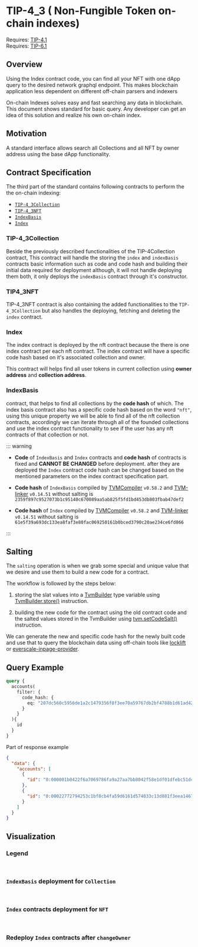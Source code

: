 # TIP-4_3 ( Non-Fungible Token on-chain indexes)

Requires: [TIP-4.1](41.md)\
Requires: [TIP-6.1](./6.md)

## Overview
Using the Index contract code, you can find all your NFT with one dApp query to the desired network graphql endpoint.
This makes blockchain application less dependent on different off-chain parsers and indexers

On-chain Indexes solves easy and fast searching any data in blockchain.
This document shows standard for basic query.
Any developer can get an idea of this solution and realize his own on-chain index.

## Motivation
A standard interface allows search all Collections and all NFT by owner address using the base dApp functionality.

## Contract Specification

The third part of the standard contains following contracts to perform the the on-chain indexing:

- [`TIP-4_3Collection`](https://github.com/broxus/tip4/tree/master/contracts/TIP4_3/TIP4_3Collection.tsol)
- [`TIP-4_3NFT`](https://github.com/broxus/tip4/tree/master/contracts/TIP4_3/TIP4_3NFT.tsol)
- [`IndexBasis`](https://github.com/broxus/tip4/tree/master/contracts/TIP4_3/IndexBasis.tsol)
- [`Index`](https://github.com/broxus/tip4/tree/master/contracts/TIP4_3/Index.tsol)

### TIP-4_3Collection

Beside the previously described functionalities of the TIP-4Collection contract, This contract will handle the storing the `index` and `indexBasis` contracts basic information such as code and code hash and building their initial data required for deployment although, it will not handle deploying them both, it only deploys the `indexBasis` contract through it's constructor.

### TIP4_3NFT

TIP-4_3NFT contract is also containing the added functionalities to the `TIP-4_3Collection` but also handles the deploying, fetching and deleting the `index` contract.

### Index

The index contract is deployed by the nft contract because the there is one index contract per each nft contract.
The index contract will have a specific code hash based on it's associated collection and owner.

This contract will helps find all user tokens in current collection using **owner address** and **collection address**.

### IndexBasis

contract, that helps to find all collections by the **code hash** of which.
The index basis contract also has a specific code hash based on the word `"nft"`, using this unique property we will be able to find all of the nft collection contracts, accordingly we can iterate through all of the founded collections and use the index contract functionality to see if the user has any nft contracts of that collection or not.



::: warning

- **Code** of `IndexBasis` and `Index` contracts and **code hash** of contracts is fixed and **CANNOT BE CHANGED** before deployment.
after they are deployed the `Index` contract code hash can be changed based on the mentioned parameters on the index contract specification part.

- **Code hash** of `IndexBasis` compiled by [TVMCompiler](https://github.com/tonlabs/TON-Solidity-Compiler/tree/a222452e27aacff14fdf2fff356542843a2a8d1c) `v0.58.2` and [TVM-linker](https://github.com/tonlabs/TVM-linker/tree/740f9f62a4e68c9f515667c109b116f265942d72) `v0.14.51` without salting is `2359f897c9527073b1c95140c670089aa5ab825f5fd1bd453db803fbab47def2`

- **Code hash** of `Index` compiled by [TVMCompiler](https://github.com/tonlabs/TON-Solidity-Compiler/tree/a222452e27aacff14fdf2fff356542843a2a8d1c) `v0.58.2` and [TVM-linker](https://github.com/tonlabs/TVM-linker/tree/740f9f62a4e68c9f515667c109b116f265942d72) `v0.14.51` without salting is `61e5f39a693dc133ea8faf3e80fac069250161b0bced3790c20ae234ce6fd866`

:::

## Salting
The `salting` operation is when we grab some special and unique value that we desire and use them to build a new code for a contract.

The workflow is followed by the steps below:

1. storing the slat values into a [TvmBuilder](https://github.com/tonlabs/TON-Solidity-Compiler/blob/master/API.md#tvmbuilder) type variable using [TvmBuilder.store()](https://github.com/tonlabs/TON-Solidity-Compiler/blob/master/API.md#tvmbuilderstore) instruction.

2. building the new code for the contract using the old contract code and the salted values stored in the TvmBuilder using [tvm.setCodeSalt()](https://github.com/tonlabs/TON-Solidity-Compiler/blob/master/API.md#tvmsetcodesalt) instruction.

We can generate the new and specific code hash for the newly built code and use that to query the blockchain data using off-chain tools like [locklift](https://docs.locklift.io/) or [everscale-inpage-provider](https://provider-docs.broxus.com/).

## Query Example

```graphql
query {
  accounts(
    filter: {
      code_hash: {
        eq: "207dc560c5956de1a2c1479356f8f3ee70a59767db2bf4788b1d61ad42cdad82"
      }
    }
  ){
    id
  }
}
```

Part of response example
```json
{
  "data": {
    "accounts": [
      {
        "id": "0:000001b0422f6a7069786fa9a27aa7bb8042f58e1df01dfebc51dcb2baa5eeae"
      },
      {
        "id": "0:00022772794253c1bf8cb4fa59d6161d574033c13d881f3eea14675b911e61b0"
      }
    ]
  }
}
```

## Visualization

### Legend

<br/>
<ImgContainer src= '/img/legend1.svg' width="100%" altText="deployAccountOutput"/>

### `IndexBasis` deployment for `Collection`

<br/>
<ImgContainer src= '/img/index1.svg' width="100%" altText="deployAccountOutput"/>

### `Index` contracts deployment for `NFT`

<br/>
<ImgContainer src= '/img/index2.svg' width="100%" altText="deployAccountOutput"/>

### Redeploy `Index` contracts after `changeOwner`

<br/>
<ImgContainer src= '/img/index3.svg' width="100%" altText="deployAccountOutput"/>

<script lang="ts" >
import { defineComponent, ref, onMounted } from "vue";
import ImgContainer from "../../.vitepress/theme/components/shared/BKDImgContainer.vue"

export default defineComponent({
  name: "Diagrams",
  components :{
    ImgContainer
  },
  setup() {
    return {
    };
  },
});

</script>